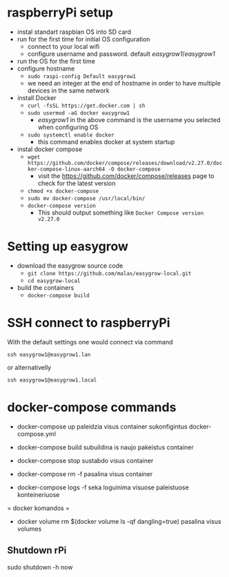 # raspberryPi setup

- instal standart raspbian OS into SD card
- run for the first time for initial OS configuration
  - connect to your local wifi
  - configure username and password. default _easygrow1_/_easygrow1_
- run the OS for the first time
- configure hostname
  - `sudo raspi-config Default easygrow1`
  - we need an integer at the end of hostname in order to have multiple devices in the same network
- install Docker
  - `curl -fsSL https://get.docker.com | sh`
  - `sudo usermod -aG docker easygrow1`
    - _easygrow1_ in the above command is the username you selected when configuring OS
  - `sudo systemctl enable docker`
    - this command enables docker at system startup
- instal docker compose
  - `wget https://github.com/docker/compose/releases/download/v2.27.0/docker-compose-linux-aarch64 -O docker-compose`
    - visit the https://github.com/docker/compose/releases page to check for the latest version 
  - `chmod +x docker-compose`
  - `sudo mv docker-compose /usr/local/bin/`
  - `docker-compose version`
    - This should output something like `Docker Compose version v2.27.0`

# Setting up easygrow

- download the easygrow source code
  - `git clone https://github.com/malas/easygrow-local.git`
  - `cd easygrow-local`
- build the containers
  - `docker-compose build`

# SSH connect to raspberryPi

With the default settings one would connect via command

`ssh easygrow1@easygrow1.lan`

or alternativelly

`ssh easygrow1@easygrow1.local`

# docker-compose commands

* docker-compose up
paleidzia visus container sukonfigintus docker-compose.yml

* docker-compose build 
subuildina is naujo pakeistus container

* docker-compose stop 
sustabdo visus container

* docker-compose rm -f
pasalina visus container

* docker-compose logs -f
seka loguinima visuose paleistuose konteineriuose

= docker komandos =

* docker volume rm $(docker volume ls -qf dangling=true)
pasalina visus volumes

## Shutdown rPi
sudo shutdown -h now
